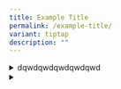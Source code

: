 ```yaml
---
title: Example Title
permalink: /example-title/
variant: tiptap
description: ""
---
```

<div data-type="detailGroup" class="isomer-accordion isomer-accordion-white">
<details class="isomer-details">
<summary>dqwdqwdqwdqwdqwd</summary>
<div data-type="detailsContent" class="isomer-details-content">
<p>test test</p>
</div>
</details>
<details class="isomer-details">
<summary></summary>
<div data-type="detailsContent" class="isomer-details-content">
<p></p>
</div>
</details>
</div>
<p></p>